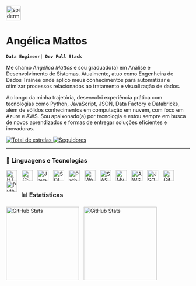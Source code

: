 <img width="40" height="40" src="https://img.icons8.com/office/40/spiderman-head--v1.png" alt="spiderman-head--v1"/> <h1>Angélica Mattos</h1> **`Data Engineer| Dev Full Stack`**

Me chamo *Angélica Mattos* e sou graduado(a) em Análise e Desenvolvimento de Sistemas. Atualmente, atuo como Engenheira de Dados Trainee onde aplico meus conhecimentos para automatizar e otimizar processos relacionados ao tratamento e visualização de dados.

Ao longo da minha trajetória, desenvolvi experiência prática com tecnologias como Python, JavaScript, JSON, Data Factory e Databricks, além de sólidos conhecimentos em computação em nuvem, com foco em Azure e AWS. Sou apaixonado(a) por tecnologia e estou sempre em busca de novos aprendizados e formas de entregar soluções eficientes e inovadoras.
<p>
    <a href="https://github.com/AngelMtts?tab=repositories&sort=stargazers">
        <img 
            alt="Total de estrelas" 
            title="Total de estrelas GitHub" 
            src="https://custom-icon-badges.demolab.com/github/stars/AngelMtts?color=55960c&style=for-the-badge&labelColor=488207&logo=star&label=estrelas"
        />
    </a>
    <a href="https://github.com/AngelMtts?tab=followers">
        <img 
            alt="Seguidores" 
            title="Me siga no GitHub" 
            src="https://custom-icon-badges.demolab.com/github/followers/AngelMtts?color=236ad3&labelColor=1155ba&style=for-the-badge&logo=github&label=Seguidores&logoColor=white"
        />
    </a>
</p>

---

### 🤖 Linguagens e Tecnologias

<img 
    align="left" 
    alt="HTML"
    title="HTML" 
    width="30px" 
    style="padding-right: 10px;" 
    src="https://cdn.jsdelivr.net/gh/devicons/devicon@latest/icons/html5/html5-original.svg" 
/>
<img 
    align="left" 
    alt="CSS" 
    title="CSS"
    width="30px" 
    style="padding-right: 10px;" 
    src="https://cdn.jsdelivr.net/gh/devicons/devicon@latest/icons/css3/css3-original.svg" 
/>
<img 
    align="left" 
    alt="JavaScript" 
    title="JavaScript"
    width="30px" 
    style="padding-right: 10px;" 
    src="https://cdn.jsdelivr.net/gh/devicons/devicon@latest/icons/javascript/javascript-original.svg" 
/>
<img 
    align="left" 
    alt="SQL"
    title="SQL" 
    width="30px" 
    style="padding-right: 10px;" 
    src="https://cdn.jsdelivr.net/gh/devicons/devicon@latest/icons/azuresqldatabase/azuresqldatabase-original.svg" 
/>
<img 
    align="left" 
    alt="Python"
    title="Python" 
    width="30px" 
    style="padding-right: 10px;" 
    src="https://cdn.jsdelivr.net/gh/devicons/devicon@latest/icons/python/python-original-wordmark.svg" 
  />
        
<img 
    align="left" 
    alt="WordPress" 
    title="WordPress"
    width="30px" 
    style="padding-right: 10px;" 
    src="https://cdn.jsdelivr.net/gh/devicons/devicon@latest/icons/wordpress/wordpress-original.svg" 
  />
          
<img 
    align="left" 
    alt="SASS" 
    title="SASS"
    width="30px" 
    style="padding-right: 10px;" 
    src="https://cdn.jsdelivr.net/gh/devicons/devicon@latest/icons/sass/sass-original.svg" 
/>
<img 
    align="left" 
    alt="MySQL" 
    title="MySQL"
    width="30px" 
    style="padding-right: 10px;" 
    src="https://cdn.jsdelivr.net/gh/devicons/devicon@latest/icons/mysql/mysql-original-wordmark.svg"
  />
          
<img 
    align="left" 
    alt="AWS" 
    title="AWS"
    width="30px" 
    style="padding-right: 10px;" 
    src="https://cdn.jsdelivr.net/gh/devicons/devicon@latest/icons/amazonwebservices/amazonwebservices-original-wordmark.svg" 
  />
          
<img 
    align="left" 
    alt="JSON" 
    title="JSON"
    width="30px" 
    style="padding-right: 10px;" 
    src="https://cdn.jsdelivr.net/gh/devicons/devicon@latest/icons/json/json-original.svg" 
  />
<img 
    align="left" 
    alt="Git" 
    title="Git"
    width="30px" 
    style="padding-right: 10px;" 
    src="https://cdn.jsdelivr.net/gh/devicons/devicon@latest/icons/git/git-original.svg" 
/>
<img 
    align="left" 
    alt="Python" 
    title="Python"
    width="30px" 
    style="padding-right: 10px;" 
    src="https://cdn.jsdelivr.net/gh/devicons/devicon@latest/icons/python/python-original.svg" 
/>

<br/>
<br/>

### 📊 Estatísticas

<p>
  <img 
    align="left" 
    alt="GitHub Stats" 
    height="200" 
    style="padding-right: 10px;" 
    src="https://github-readme-stats.vercel.app/api?username=AngelMtts&show_icons=true&theme=tokyonight&include_all_commits=true&locale=pt-br" 
  />

<img 
      align="left" 
      alt="GitHub Stats" 
      height="200" 
      src="https://github-readme-stats.vercel.app/api/top-langs/?username=AngelMtts&theme=tokyonight&layout=compact&custom_title=Tecnologias&langs_count=9" 
  />

</p>
